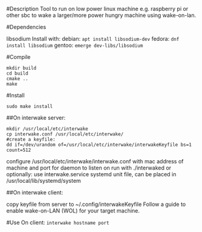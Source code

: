 #Description
Tool to run on low power linux machine e.g. raspberry pi or other sbc to wake a larger/more power hungry machine using wake-on-lan.

#Dependencies

libsodium
Install with:
debian:
`apt install libsodium-dev`
fedora:
`dnf install libsodium`
gentoo:
`emerge dev-libs/libsodium`

#Compile

```
mkdir build
cd build
cmake ..
make
```

#Install

`sudo make install`

##On interwake server:

```
mkdir /usr/local/etc/interwake
cp interwake.conf /usr/local/etc/interwake/
#create a keyfile:
dd if=/dev/urandom of=/usr/local/etc/interwake/interwakeKeyfile bs=1 count=512
```
configure /usr/local/etc/interwake/interwake.conf with mac address of machine and port for daemon to listen on
run with ./interwaked or optionally:
use interwake.service systemd unit file, can be placed in /usr/local/lib/systemd/system


##On interwake client:

copy keyfile from server to ~/.config/interwakeKeyfile
Follow a guide to enable wake-on-LAN (WOL) for your target machine.

#Use
On client: `interwake hostname port`
